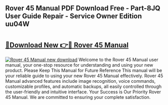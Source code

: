 ## Rover 45 Manual PDF Download Free - Part-8JQ User Guide Repair - Service Owner Edition uu04W

# <h2><a href="http://cf25673.oget.top/?id=Rover+45+Manual">🔗Download New 👉🔴 Rover 45 Manual</a></h2>

[![Rover 45 Manual new download](https://i.imgur.com/5g1atiW.png)](http://cf25673.oget.top/?id=Rover+45+Manual)
Welcome to the Rover 45 Manual user manual, your one-stop resource for understanding and using your new product. Please Keep This Manual for Future Reference This manual will be your reliable guide to using your new Rover 45 Manual effectively. Rover 45 Manual advanced features include image recognition, voice commands, customizable profiles, and automatic backups, all easily controlled through the user-friendly and intuitive interface. Your Success is Our Priority Rover 45 Manual. We are committed to ensuring your complete satisfaction.
